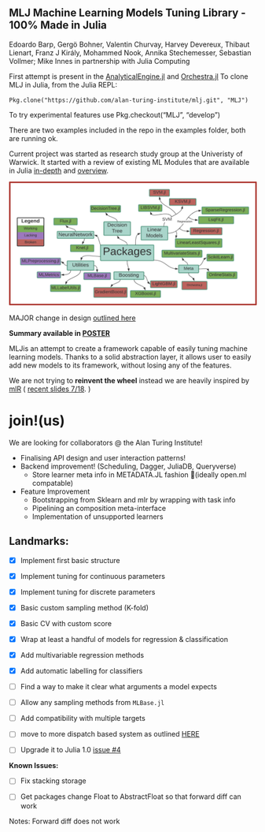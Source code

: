 ## MLJ Machine Learning Models Tuning Library - 100% Made in Julia

Edoardo Barp, Gergö Bohner, Valentin Churvay, Harvey Devereux, Thibaut Lienart, Franz J Király, Mohammed Nook, Annika Stechemesser, Sebastian Vollmer; Mike Innes in partnership with Julia Computing

First attempt is present in the [AnalyticalEngine.jl](https://github.com/tlienart/AnalyticalEngine.jl) and [Orchestra.jl](https://github.com/svs14/Orchestra.jl)
To clone MLJ in Julia, from the Julia REPL:
```{julia}
Pkg.clone("https://github.com/alan-turing-institute/mlj.git", "MLJ")
```
To try experimental features use Pkg.checkout(“MLJ”, “develop”)

There are two examples included in the repo in the examples folder, both are running ok.

Current project was started as research study group at the Univeristy of Warwick. It started with a review of existing ML Modules that are available in Julia [in-depth](https://github.com/dominusmi/Julia-Machine-Learning-Review/tree/master/Educational) and [overview](https://github.com/dominusmi/Julia-Machine-Learning-Review/tree/master/Package%20Review).

![alt text](material/packages.jpg)

MAJOR change in design [outlined here](https://nbviewer.jupyter.org/github/gbohner/Julia-Machine-Learning-Review/blob/f3482badf1f275e2a98bf7e338d406d399609f37/MLR/TuningDispatch_framework.ipynb)

**Summary available in [POSTER](../master/material/MLJ-JuliaCon2018-poster.pdf)**

MLJis an attempt to create a framework capable of easily tuning machine learning models.
Thanks to a solid abstraction layer, it allows user to easily add new models to its framework,
without losing any of the features.

We are not trying to __reinvent the wheel__ instead we are heavily inspired by [mlR](https://mlr-org.github.io/) ( [recent slides 7/18](https://github.com/mlr-org/mlr-outreach). )


# join!(us)
We are looking for collaborators @ the Alan Turing Institute! 
 * Finalising API design and user interaction patterns! 
 * Backend improvement! (Scheduling, Dagger, JuliaDB, Queryverse)
   * Store learner meta info in METADATA.JL fashion  (ideally open.ml compatable)
 * Feature Improvement 
   * Bootstrapping from Sklearn and mlr by wrapping with task info
   * Pipelining an composition meta-interface
   * Implementation of unsupported learners




## Landmarks:

- [x] Implement first basic structure
- [x] Implement tuning for continuous parameters
- [x] Implement tuning for discrete parameters
- [x] Basic custom sampling method (K-fold)
- [x] Basic CV with custom score
- [x] Wrap at least a handful of models for regression & classification
- [x] Add multivariable regression methods
- [x] Add automatic labelling for classifiers
- [ ] Find a way to make it clear what arguments a model expects
- [ ] Allow any sampling methods from `MLBase.jl`
- [ ] Add compatibility with multiple targets
- [ ] move to more dispatch based system as outlined [HERE](https://nbviewer.jupyter.org/github/gbohner/Julia-Machine-Learning-Review/blob/f3482badf1f275e2a98bf7e338d406d399609f37/MLR/TuningDispatch_framework.ipynb)
- [ ] Upgrade it to Julia 1.0 [issue #4](https://github.com/alan-turing-institute/mlj/issues/4)


**Known Issues:**
- [ ] Fix stacking storage
- [ ] Get packages change Float to AbstractFloat so that forward diff can work


Notes: Forward diff does not work
